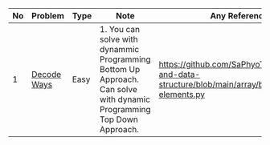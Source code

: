 No|Problem| Type| Note| Any Reference| Related
| -------------| ------------- | ------------- |------------- |------------- |------------- |
1|[Decode Ways](https://leetcode.com/problems/decode-ways/)| Easy|1. You can solve with dynammic Programming Bottom Up Approach. <br> Can solve with dynamic Programming Top Down Approach.|https://github.com/SaPhyoThuHtet/algos-and-data-structure/blob/main/array/basics/remove-elements.py|First Missing Positive
